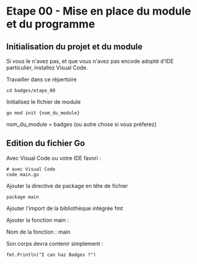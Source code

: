 
# Etape 00 - Mise en place du module et du programme

## Initialisation du projet et du module

Si vous le n'avez pas, et que vous n'avez pas encode adopté d'IDE particulier,
installez Visual Code.

Travailler dans ce répertoire

```
cd badges/etape_00
```

Initialisez le fichier de module

```
go mod init {nom_du_module}
```

nom_du_module = badges (ou autre chose si vous préferez)


## Edition du fichier Go

Avec Visual Code ou votre IDE favori :

```
# avec Visual Code 
code main.go
```

Ajouter la directive de package en tête de fichier

```package main```

Ajouter l'import de la bibliothèque intégrée fmt

Ajouter la fonction main :

Nom de la fonction : main

Son corps devra contenir simplement :

```
fmt.Println("I can haz Badges ?")
```

